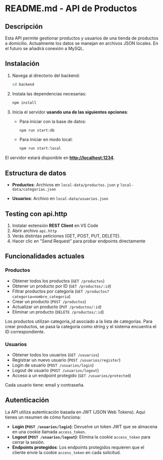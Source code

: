 # README.md - API de Productos

## Descripción
Esta API permite gestionar productos y usuarios de una tienda de productos a domicilio.
Actualmente los datos se manejan en archivos JSON locales.
En el futuro se añadirá conexión a MySQL.

## Instalación
1. Navega al directorio del backend:
   ```bash
   cd backend
   ```

2. Instala las dependencias necesarias:
   ```bash
   npm install
   ```

3. Inicia el servidor **usando una de las siguientes opciones**:

   - Para iniciar con la base de datos:
     ```bash
     npm run start:db
     ```

   - Para iniciar en modo local:
     ```bash
     npm run start:local
     ```

El servidor estará disponible en **[http://localhost:1234](http://localhost:1234)**.

## Estructura de datos

- **Productos**:
        Archivos en `local-data/productos.json` y `local-data/categorias.json`
    
- **Usuarios**:
    Archivo en `local-data/usuarios.json`    

## Testing con api.http
1. Instalar extensión **REST Client** en VS Code
2. Abrir archivo `api.http`
3. Verás distintas peticiones (GET, POST, PUT, DELETE).
4. Hacer clic en "Send Request" para probar endpoints directamente

## Funcionalidades actuales

### Productos

- Obtener todos los productos (`GET /productos`)
- Obtener un producto por ID (`GET /productos/:id`)
- Filtrar productos por categoría (`GET /productos?categoria=nombre_categoria`)
- Crear un producto (`POST /productos`)
- Actualizar un producto (`PUT /productos/:id`)
- Eliminar un producto (`DELETE /productos/:id`)

Los productos utilizan categoria_id asociado a la lista de categorías. Para crear productos, se pasa la categoría como string y el sistema encuentra el ID correspondiente.

### Usuarios

- Obtener todos los usuarios (`GET /usuarios`)
- Registrar un nuevo usuario (`POST /usuarios/register`)
- Login de usuario (`POST /usuarios/login`)
- Logout de usuario (`POST /usuarios/logout`)
- Acceso a un endpoint protegido (`GET /usuarios/protected`)

Cada usuario tiene: email y contraseña.

## Autenticación
La API utiliza autenticación basada en JWT (JSON Web Tokens). Aquí tienes un resumen de cómo funciona:

- **Login (`POST /usuarios/login`)**: Devuelve un token JWT que se almacena en una cookie llamada `access_token`.
- **Logout (`POST /usuarios/logout`)**: Elimina la cookie `access_token` para cerrar la sesión.
- **Endpoints protegidos**: Los endpoints protegidos requieren que el cliente envíe la cookie `access_token` en cada solicitud.
